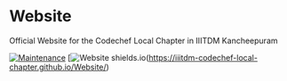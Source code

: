 # Website
Official Website for the Codechef Local Chapter in IIITDM Kancheepuram

[![Maintenance](https://img.shields.io/badge/Maintained%3F-yes-brightgreen.svg)](https://github.com/IIITDM-Codechef-Local-Chapter/Website/graphs/contributors)
[![Website shields.io](https://img.shields.io/website-up-down-green-red/http/shields.io.svg)(https://iiitdm-codechef-local-chapter.github.io/Website/)
